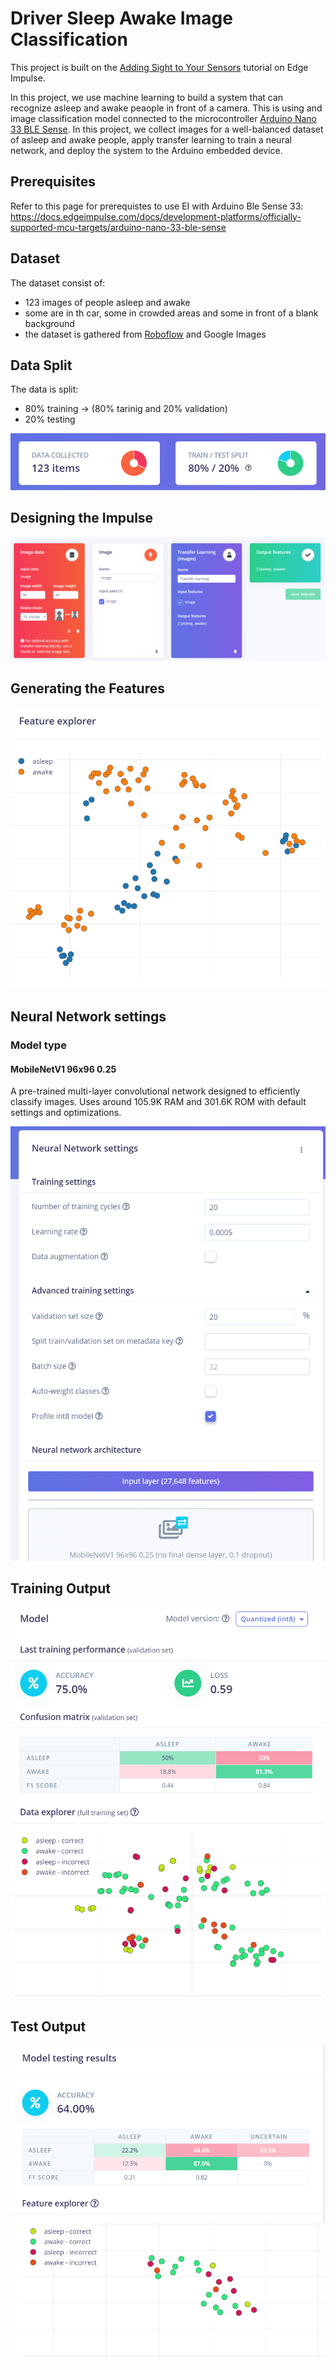 # Driver Sleep Awake Image Classification

This project is built on the [Adding Sight to Your Sensors](https://docs.edgeimpulse.com/docs/tutorials/end-to-end-tutorials/image-classification) tutorial on Edge Impulse.

In this project, we use machine learning to build a system that can recognize asleep and awake peaople in front of a camera. This is using and image classification model connected to the microcontroller [Arduino Nano 33 BLE Sense](https://store-usa.arduino.cc/products/arduino-nano-33-ble-sense). In this project, we collect images for a well-balanced dataset of asleep and awake people, apply transfer learning to train a neural network, and deploy the system to the Arduino embedded device.

## Prerequisites

Refer to this page for prerequistes to use EI with Arduino Ble Sense 33: https://docs.edgeimpulse.com/docs/development-platforms/officially-supported-mcu-targets/arduino-nano-33-ble-sense


## Dataset

The dataset consist of:
* 123 images of people asleep and awake
* some are in th car, some in crowded areas and some in front of a blank background
* the dataset is gathered from [Roboflow](https://universe.roboflow.com/ml-k9qjo/driver-sleep-awake/dataset/6) and Google Images


## Data Split

The data is split:
* 80% training -> (80% tarinig and 20% validation)
* 20% testing

![split](./images/dataSplit.PNG)


## Designing the Impulse

![impulse](./images/impulse.PNG)


## Generating the Features

![features](./images/feautres.PNG)


## Neural Network settings

### Model type

#### MobileNetV1 96x96 0.25

A pre-trained multi-layer convolutional network designed to efficiently classify images. Uses around 105.9K RAM and 301.6K ROM with default settings and optimizations.

![metrics](./images/modelMetrics.PNG)


## Training Output
![train](./images/trainingResults.PNG)


## Test Output

![test](./images/testResults.PNG)